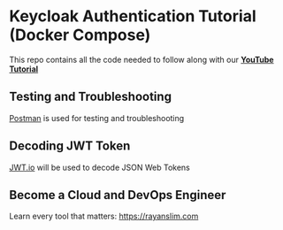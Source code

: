 # Keycloak Authentication Tutorial (Docker Compose)

This repo contains all the code needed to follow along with our **[YouTube Tutorial](https://youtu.be/trxP3CMBpj8)**

## Testing and Troubleshooting

[Postman](https://www.postman.com/downloads/) is used for testing and troubleshooting

## Decoding JWT Token

[JWT.io](https://jwt.io/) will be used to decode JSON Web Tokens

## Become a Cloud and DevOps Engineer

Learn every tool that matters: https://rayanslim.com
